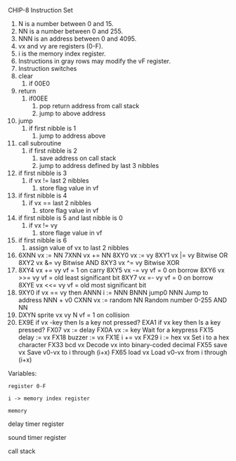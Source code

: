 
CHIP-8 Instruction Set

1. N is a number between 0 and 15.
2. NN is a number between 0 and 255.
3. NNN is an address between 0 and 4095.
4. vx and vy are registers (0-F).
5. i is the memory index register.
6. Instructions in gray rows may modify the vF register.
7. Instruction switches
8. clear
   1. if 00E0
9. return
   1. if00EE
      1. pop return address from call stack
      2. jump to above address
10. jump
    1. if first nibble is 1
       1. jump to address above
11. call subroutine
    1. if first nibble is 2
       1. save address on call stack
       2. jump to address defined by last 3 nibbles
12. if first nibble is 3
    1. if vx != last 2 nibbles
       1. store flag value in vf
13. if first nibble is 4
    1. if vx == last 2 nibbles
       1. store flag value in vf
14. if first nibble is 5 and last nibble is 0
    1. if vx != vy
       1. store flage value in vf
15. if first nibble is 6
    1. assign value of vx to last 2 nibbles
16. 6XNN			vx := NN
    7XNN 			vx += NN
    8XY0 			vx := vy
    8XY1 			vx |= vy 			Bitwise OR
    8XY2 			vx &= vy 			Bitwise AND
    8XY3 			vx ^= vy 			Bitwise XOR
17. 8XY4 			vx += vy 			vf = 1 on carry
    8XY5 			vx -= vy 			vf = 0 on borrow
    8XY6 			vx >>= vy 		vf = old least significant bit
    8XY7 			vx =- vy 			vf = 0 on borrow
    8XYE 			vx <<= vy 		vf = old most significant bit
18. 9XY0 			if vx == vy then
    ANNN 			i := NNN
    BNNN 			jump0 NNN 		Jump to address NNN + v0
    CXNN 			vx := random NN 	Random number 0-255 AND NN
19. DXYN 			sprite vx vy N 		vf = 1 on collision
20. EX9E 			if vx -key then 	Is a key not pressed?
    EXA1 			if vx key then 		Is a key pressed?
    FX07 			vx := delay
    FX0A 			vx := key 			Wait for a keypress
    FX15 			delay := vx
    FX18 			buzzer := vx
    FX1E 			i += vx
    FX29 			i := hex vx 		Set i to a hex character
    FX33 			bcd vx 			Decode vx into binary-coded decimal
    FX55 			save vx		 	Save v0-vx to i through (i+x)
    FX65 			load vx 			Load v0-vx from i through (i+x)

Variables:

    register 0-F

    i -> memory index register

    memory

delay timer register

sound timer register

call stack
